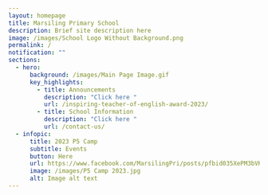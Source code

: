 ```yaml
---
layout: homepage
title: Marsiling Primary School
description: Brief site description here
image: /images/School Logo Without Background.png
permalink: /
notification: ""
sections:
  - hero:
      background: /images/Main Page Image.gif
      key_highlights:
        - title: Announcements
          description: "Click here "
          url: /inspiring-teacher-of-english-award-2023/
        - title: School Information
          description: "Click here "
          url: /contact-us/
  - infopic:
      title: 2023 P5 Camp
      subtitle: Events
      button: Here
      url: https://www.facebook.com/MarsilingPri/posts/pfbid035XePM3bVKQmq11AxazVwdnhpLHRXx2kfxrzCvVbe3itfHuiHULs2K3n9ZZrk32DZl
      image: /images/P5 Camp 2023.jpg
      alt: Image alt text
---
```

